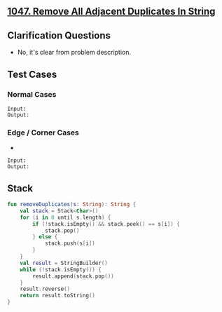 ## [1047. Remove All Adjacent Duplicates In String](https://leetcode.com/problems/remove-all-adjacent-duplicates-in-string/)

## Clarification Questions
* No, it's clear from problem description.
 
## Test Cases
### Normal Cases
```
Input: 
Output: 
```
### Edge / Corner Cases
* 
```
Input: 
Output: 
```

## Stack
```kotlin
fun removeDuplicates(s: String): String {
    val stack = Stack<Char>()
    for (i in 0 until s.length) {
        if (!stack.isEmpty() && stack.peek() == s[i]) {
            stack.pop()
        } else {
            stack.push(s[i])
        }
    }
    val result = StringBuilder()
    while (!stack.isEmpty()) {
        result.append(stack.pop())
    }
    result.reverse()
    return result.toString()
}
```
